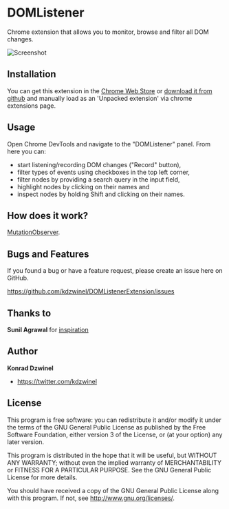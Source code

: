 DOMListener
======================

Chrome extension that allows you to monitor, browse and filter all DOM changes.

![Screenshot](https://github.com/kdzwinel/DOMListenerExtension/blob/master/ico/screenshot1.png?raw=true)

Installation
-----

You can get this extension in the [Chrome Web Store](https://chrome.google.com/webstore/detail/domlistener/jlfdgnlpibogjanomigieemaembjeolj) or [download it from github](https://github.com/kdzwinel/DOMListenerExtension/archive/master.zip) and manually load as an 'Unpacked extension' via chrome extensions page.

Usage
-----

Open Chrome DevTools and navigate to the "DOMListener" panel. From here you can:

- start listening/recording DOM changes ("Record" button),
- filter types of events using checkboxes in the top left corner,
- filter nodes by providing a search query in the input field,
- highlight nodes by clicking on their names and
- inspect nodes by holding Shift and clicking on their names.

How does it work?
-----
[MutationObserver](https://developer.mozilla.org/en/docs/Web/API/MutationObserver).


Bugs and Features
-----------------

If you found a bug or have a feature request, please create an issue here on GitHub.

https://github.com/kdzwinel/DOMListenerExtension/issues

Thanks to
------

**Sunil Agrawal** for [inspiration](http://stackoverflow.com/questions/18821336/a-browser-extension-to-dump-all-dom-method-calls)

Author
------

**Konrad Dzwinel**

+ https://twitter.com/kdzwinel

License
-------

This program is free software: you can redistribute it and/or modify
it under the terms of the GNU General Public License as published by
the Free Software Foundation, either version 3 of the License, or
(at your option) any later version.

This program is distributed in the hope that it will be useful,
but WITHOUT ANY WARRANTY; without even the implied warranty of
MERCHANTABILITY or FITNESS FOR A PARTICULAR PURPOSE.  See the
GNU General Public License for more details.

You should have received a copy of the GNU General Public License
along with this program.  If not, see <http://www.gnu.org/licenses/>.
